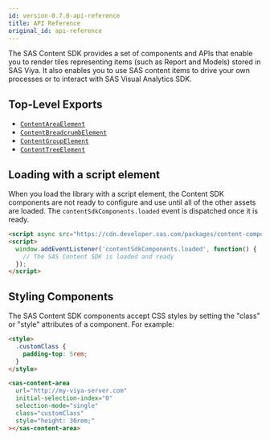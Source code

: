 ```yaml
---
id: version-0.7.0-api-reference
title: API Reference
original_id: api-reference
---
```


The SAS Content SDK provides a set of components and APIs that enable you to render tiles representing items (such as Report and Models) stored in SAS Viya. It also enables
you to use SAS content items to drive your own processes or to interact with SAS Visual
Analytics SDK.

## Top-Level Exports

- [`ContentAreaElement`](api/ContentAreaElement.md)
- [`ContentBreadcrumbElement`](api/ContentBreadcrumbElement.md)
- [`ContentGroupElement`](api/ContentGroupElement.md)
- [`ContentTreeElement`](api/ContentTreeElement.md)

## Loading with a script element

When you load the library with a script element, the Content SDK components are not ready to configure and use until all of the other assets are loaded. The `contentSdkComponents.loaded` event is dispatched once it is ready.

```html
<script async src="https://cdn.developer.sas.com/packages/content-components/latest/dist/umd/content-sdk-components.js"></script>
<script>
  window.addEventListener('contentSdkComponents.loaded', function() {
    // The SAS Content SDK is loaded and ready
  });
</script>
```

## Styling Components

The SAS Content SDK components accept CSS styles by setting the "class" or "style" attributes of a component. For example:

```html
<style>
  .customClass {
    padding-top: 5rem;
  }
</style>

<sas-content-area
  url="http://my-viya-server.com"
  initial-selection-index="0"
  selection-mode="single"
  class="customClass"
  style="height: 30rem;"
></sas-content-area> 
```